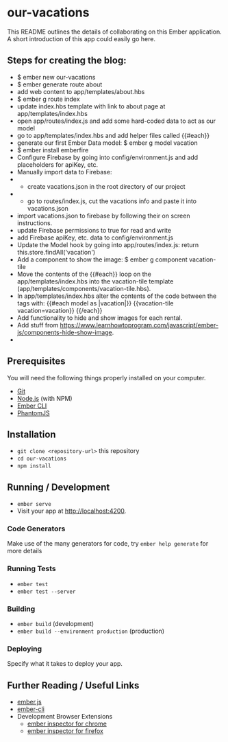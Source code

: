 # our-vacations

This README outlines the details of collaborating on this Ember application.
A short introduction of this app could easily go here.

## Steps for creating the blog:
* $ ember new our-vacations
* $ ember generate route about
* add web content to app/templates/about.hbs
* $ ember g route index
* update index.hbs template with link to about page at app/templates/index.hbs
* open app/routes/index.js and add some hard-coded data to act as our model
* go to app/templates/index.hbs and add helper files called {{#each}}
* generate our first Ember Data model:  $ ember g model vacation
* $ ember install emberfire
* Configure Firebase by going into config/environment.js and add placeholders for apiKey, etc.
* Manually import data to Firebase:
* - create vacations.json in the root directory of our project
* - go to routes/index.js, cut the vacations info and paste it into vacations.json
* import vacations.json to firebase by following their on screen instructions.
* update Firebase permissions to true for read and write
* add Firebase apiKey, etc. data to config/environment.js
* Update the Model hook by going into app/routes/index.js:  return this.store.findAll('vacation')
* Add a component to show the image:  $ ember g component vacation-tile
* Move the contents of the {{#each}} loop on the app/templates/index.hbs into the vacation-tile template (app/templates/components/vacation-tile.hbs).
* In app/templates/index.hbs alter the contents of the code between the <ul></ul> tags with:
   {{#each model as |vacation|}}
    {{vacation-tile vacation=vacation}}
  {{/each}}
* Add functionality to hide and show images for each rental.
* Add stuff from https://www.learnhowtoprogram.com/javascript/ember-js/components-hide-show-image.
*

## Prerequisites

You will need the following things properly installed on your computer.

* [Git](https://git-scm.com/)
* [Node.js](https://nodejs.org/) (with NPM)
* [Ember CLI](https://ember-cli.com/)
* [PhantomJS](http://phantomjs.org/)

## Installation

* `git clone <repository-url>` this repository
* `cd our-vacations`
* `npm install`

## Running / Development

* `ember serve`
* Visit your app at [http://localhost:4200](http://localhost:4200).

### Code Generators

Make use of the many generators for code, try `ember help generate` for more details

### Running Tests

* `ember test`
* `ember test --server`

### Building

* `ember build` (development)
* `ember build --environment production` (production)

### Deploying

Specify what it takes to deploy your app.

## Further Reading / Useful Links

* [ember.js](http://emberjs.com/)
* [ember-cli](https://ember-cli.com/)
* Development Browser Extensions
  * [ember inspector for chrome](https://chrome.google.com/webstore/detail/ember-inspector/bmdblncegkenkacieihfhpjfppoconhi)
  * [ember inspector for firefox](https://addons.mozilla.org/en-US/firefox/addon/ember-inspector/)
